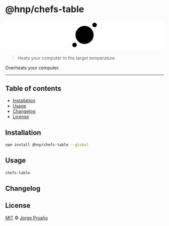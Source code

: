 # @hnp/chefs-table

![hero](hero.png)

> Heats your computer to the target temperature

Overheats your computer.

---

## Table of contents

- [Installation](#installation)
- [Usage](#usage)
- [Changelog](#changelog)
- [License](#license)

## Installation

```sh
npm install @hnp/chefs-table --global
```

## Usage

```sh
chefs-table
```

## Changelog

## License

[MIT](LICENSE) © [Jorge Proaño](https://www.hidden-node-problem.com/)
